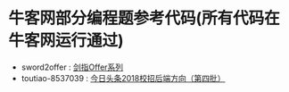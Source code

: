 牛客网部分编程题参考代码(所有代码在牛客网运行通过)
====================

+ sword2offer : [剑指Offer系列](https://www.nowcoder.com/ta/coding-interviews)
+ toutiao-8537039 : [今日头条2018校招后端方向（第四批）](https://www.nowcoder.com/test/8537039/summary)